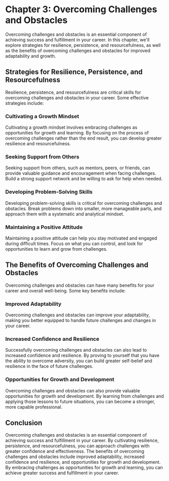 Chapter 3: Overcoming Challenges and Obstacles
==============================================

Overcoming challenges and obstacles is an essential component of achieving success and fulfillment in your career. In this chapter, we'll explore strategies for resilience, persistence, and resourcefulness, as well as the benefits of overcoming challenges and obstacles for improved adaptability and growth.

Strategies for Resilience, Persistence, and Resourcefulness
-----------------------------------------------------------

Resilience, persistence, and resourcefulness are critical skills for overcoming challenges and obstacles in your career. Some effective strategies include:

### Cultivating a Growth Mindset

Cultivating a growth mindset involves embracing challenges as opportunities for growth and learning. By focusing on the process of overcoming challenges rather than the end result, you can develop greater resilience and resourcefulness.

### Seeking Support from Others

Seeking support from others, such as mentors, peers, or friends, can provide valuable guidance and encouragement when facing challenges. Build a strong support network and be willing to ask for help when needed.

### Developing Problem-Solving Skills

Developing problem-solving skills is critical for overcoming challenges and obstacles. Break problems down into smaller, more manageable parts, and approach them with a systematic and analytical mindset.

### Maintaining a Positive Attitude

Maintaining a positive attitude can help you stay motivated and engaged during difficult times. Focus on what you can control, and look for opportunities to learn and grow from challenges.

The Benefits of Overcoming Challenges and Obstacles
---------------------------------------------------

Overcoming challenges and obstacles can have many benefits for your career and overall well-being. Some key benefits include:

### Improved Adaptability

Overcoming challenges and obstacles can improve your adaptability, making you better equipped to handle future challenges and changes in your career.

### Increased Confidence and Resilience

Successfully overcoming challenges and obstacles can also lead to increased confidence and resilience. By proving to yourself that you have the ability to overcome adversity, you can build greater self-belief and resilience in the face of future challenges.

### Opportunities for Growth and Development

Overcoming challenges and obstacles can also provide valuable opportunities for growth and development. By learning from challenges and applying those lessons to future situations, you can become a stronger, more capable professional.

Conclusion
----------

Overcoming challenges and obstacles is an essential component of achieving success and fulfillment in your career. By cultivating resilience, persistence, and resourcefulness, you can approach challenges with greater confidence and effectiveness. The benefits of overcoming challenges and obstacles include improved adaptability, increased confidence and resilience, and opportunities for growth and development. By embracing challenges as opportunities for growth and learning, you can achieve greater success and fulfillment in your career.
